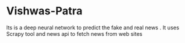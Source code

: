# Vishwas-Patra
Its is a deep neural network to predict the fake and real news . It uses Scrapy tool and news api to fetch news from web sites 

